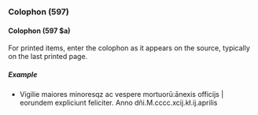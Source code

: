 ### Colophon (597)

#### Colophon (597 $a)

For printed items, enter the colophon as it appears on the source, typically on the last printed page.

##### Example

- Vigilie maiores minoresqz ac vespere mortuorū:ānexis officijs \| eorundem expliciunt feliciter. Anno dñi.M.cccc.xcij.kł.ij.aprilis
